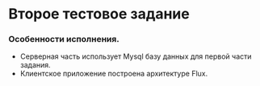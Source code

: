 # Второе тестовое задание
### Особенности исполнения.

 - Серверная часть использует Mysql базу данных для первой части задания.
 - Клиентское приложение построена архитектуре Flux.